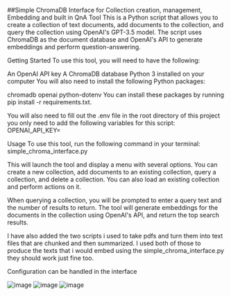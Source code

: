 ##Simple ChromaDB Interface for Collection creation, management, Embedding and built in QnA Tool
This is a Python script that allows you to create a collection of text documents, add documents to the collection, and query the collection using OpenAI's GPT-3.5 model. The script uses ChromaDB as the document database and OpenAI's API to generate embeddings and perform question-answering.

Getting Started
To use this tool, you will need to have the following:

An OpenAI API key
A ChromaDB database
Python 3 installed on your computer
You will also need to install the following Python packages:

chromadb
openai
python-dotenv
You can install these packages by running pip install -r requirements.txt.

You will also need to fill out the .env file in the root directory of this project you only need to add the following variables for this script:
OPENAI_API_KEY=<your OpenAI API key>

Usage
To use this tool, run the following command in your terminal:
simple_chroma_interface.py

This will launch the tool and display a menu with several options. You can create a new collection, add documents to an existing collection, query a collection, and delete a collection. You can also load an existing collection and perform actions on it.

When querying a collection, you will be prompted to enter a query text and the number of results to return. The tool will generate embeddings for the documents in the collection using OpenAI's API, and return the top search results.

I have also added the two scripts i used to take pdfs and turn them into text files that are chunked and then summarized. I used both of those to produce the texts that i would embed using the simple_chroma_interface.py they should work just fine too. 

Configuration can be handled in the interface


![image](https://user-images.githubusercontent.com/89653506/232256119-846cd869-b961-46e3-ba9a-82b9b75a5c32.png)
![image](https://user-images.githubusercontent.com/89653506/232256145-a9cc671f-57b2-4eed-85be-cbc573fb2974.png)
![image](https://user-images.githubusercontent.com/89653506/232256172-5936acea-6e2a-4acd-a396-0302f45881a2.png)

